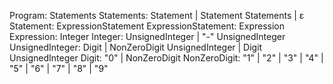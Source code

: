 Program: Statements
Statements: Statement | Statement Statements | ε
Statement: ExpressionStatement
ExpressionStatement: Expression
Expression: Integer
Integer: UnsignedInteger | "-" UnsignedInteger
UnsignedInteger: Digit | NonZeroDigit UnsignedInteger | Digit UnsignedInteger
Digit: "0" | NonZeroDigit
NonZeroDigit: "1" | "2" | "3" | "4" | "5" | "6" | "7" | "8" | "9"